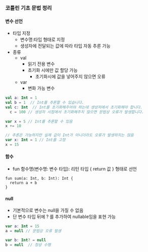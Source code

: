 ### 코틀린 기초 문법 정리

#### 변수 선언
- 타입 지정
  - 변수명:타입 형태로 지정
  - 생성자에 전달되는 값에 따라 타입 자동 추론 가능
- 종류
  - val
    - 읽기 전용 변수
    - 초기화 시에만 값 할당 가능
      - 초기화시에 값을 넣어주지 않으면 오류
  - var
    - 변화 가능 변수

```kotlin
val a: Int = 1
val b = 1  // Int를 추론할 수 있습니다.
val c: Int  // Int를 초기화해주어야 하는데 생성자에서 초기화해야 합니다.
  c = 100 // 생성자 시점에서 초기화해주지 않으면 문법상 오류가 발생합니다.
  
var x = 5 // Int를 추론할 수 있음
x += 10

// 추론은 가능하지만 실제 값이 Int가 아니더라도 오류가 발생하지는 않음
var x: Int = 1 // Int를 고정
x = 15
```

#### 함수
- fun 함수명(변수명: 변수 타입): 리턴 타입 { return 값 } 형태로 선언
```kotilin
fun sum(a: Int, b: Int): Int {
  return a + b
}
```


#### null
- 기본적으로 변수는 null을 가질 수 없음
- 단 변수 타입 뒤에 ? 를 추가하여 nullable임을 표현 가능
```kotlin
var a: Int = 15
a = null // 문법상 오류 발생

var b: Int? = null
b = null  // 정상 수행
```
